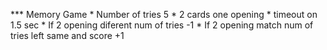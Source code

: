 *** Memory Game 
    * Number of tries 5
    * 2 cards one opening
    * timeout on 1.5 sec
    * If 2 opening diferent num of tries -1
    * If 2 opening match num of tries left same and score +1
